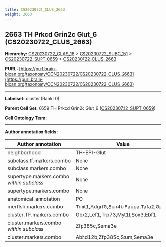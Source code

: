 ```yaml
---
title: CS20230722_CLUS_2663
weight: 2663
---
```

## 2663 TH Prkcd Grin2c Glut_6 (CS20230722_CLUS_2663)
<b>Hierarchy: </b>
[CS20230722_CLAS_18](../CS20230722_CLAS_18) >
[CS20230722_SUBC_151](../CS20230722_SUBC_151) >
[CS20230722_SUPT_0659](../CS20230722_SUPT_0659) >
[CS20230722_CLUS_2663](../CS20230722_CLUS_2663)

**PURL:** [https://purl.brain-bican.org/taxonomy/CCN20230722/CS20230722_CLUS_2663](https://purl.brain-bican.org/taxonomy/CCN20230722/CS20230722_CLUS_2663)

---


**Labelset:** cluster (Rank: 0)

**Parent Cell Set:** 0659 TH Prkcd Grin2c Glut_6 ([CS20230722_SUPT_0659](../CS20230722_SUPT_0659))



**Cell Ontology Term:** 

[MARKER GENES.]: #


---

[TRANSFERRED ANNOTATIONS.]: #


[AUTHOR ANNOTATION FIELDS.]: #


**Author annotation fields:**

| Author annotation | Value |
|-------------------|-------|
|neighborhood|TH-EPI-Glut|
|subclass.tf.markers.combo|None|
|subclass.markers.combo|None|
|supertype.markers.combo _within subclass_|None|
|supertype.markers.combo|None|
|anatomical_annotation|PO|
|merfish.markers.combo|Tnnt1,Adgrf5,Scn4b,Pappa,Tafa2,Gpr88|
|cluster.TF.markers.combo|Gbx2,Lef1,Trp73,Myt1l,Sox3,Ebf1|
|cluster.markers.combo _within subclass_|Zfp385c,Sema3e|
|cluster.markers.combo|Abhd12b,Zfp385c,Stum,Sema3e|
